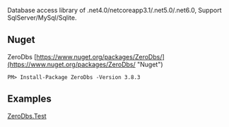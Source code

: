Database access library of .net4.0/netcoreapp3.1/.net5.0/.net6.0, Support SqlServer/MySql/Sqlite.

## Nuget
 ZeroDbs [https://www.nuget.org/packages/ZeroDbs/](https://www.nuget.org/packages/ZeroDbs/ "Nuget")
 
    PM> Install-Package ZeroDbs -Version 3.8.3
    
 ## Examples

[ZeroDbs.Test](https://github.com/13039520/ZeroDbs/blob/master/ZeroDbs.Test/ "ZeroDbs.Test")

